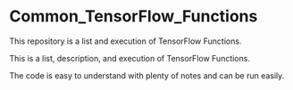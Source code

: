 # Common_TensorFlow_Functions
This repository is a list and execution of TensorFlow Functions. 

This is a list, description, and execution of TensorFlow Functions.

The code is easy to understand with plenty of notes and can be run easily.
